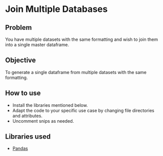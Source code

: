 # Join Multiple Databases

## Problem
You have multiple datasets with the same formatting and wish to join them into a single master dataframe.

## Objective
To generate a single dataframe from multiple datasets with the same formatting.

## How to use
- Install the libraries mentioned below.
- Adapt the code to your specific use case by changing file directories and attributes.
- Uncomment snips as needed.

## Libraries used
- [Pandas](https://pandas.pydata.org/pandas-docs/stable/getting_started/install.html)
